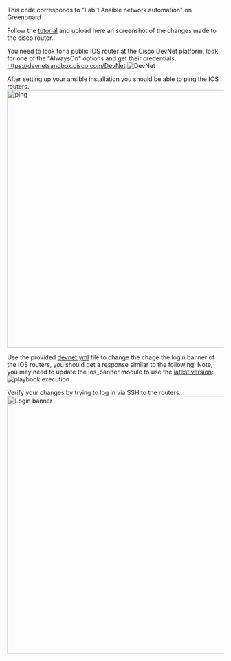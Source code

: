 This code corresponds to "Lab 1 Ansible network automation" on Greenboard

Follow the [tutorial](https://drive.google.com/file/d/1ql1Q_V2kghqbTM1m8qTLfITbBaD8xJEb/view?usp=drivesdk) and upload here an screenshot of the changes made to the cisco router.

You need to look for a public IOS router at the Cisco DevNet platform, look for one of the "AlwaysOn" options and get their credentials.
https://devnetsandbox.cisco.com/DevNet 
![DevNet](https://github.com/user-attachments/assets/6df7056a-e767-4907-b9fa-ca3ef97bdc47)

After setting up your ansible installation you should be able to ping the IOS routers.
<img src="https://github.com/user-attachments/assets/7229ffdb-b561-4630-a44e-afd952edd50d" alt="ping" width="600"/>

Use the provided [devnet.yml](/Lab1%20Ansible%20network%20automation/devnet.yml) file to change the chage the login banner of the IOS routers, you should get a response similar to the following. Note, you may need to update the ios_banner module to use the [latest version](https://docs.ansible.com/ansible/latest/collections/cisco/ios/ios_banner_module.html):
![playbook execution](https://github.com/user-attachments/assets/36e04fa0-7915-4047-b75e-f7468e2d6bcd)

Verify your changes by trying to log in via SSH to the routers.
<img src="https://github.com/user-attachments/assets/71558288-9a4c-4afe-866f-fc039cec6944" alt="Login banner" width="600"/>

